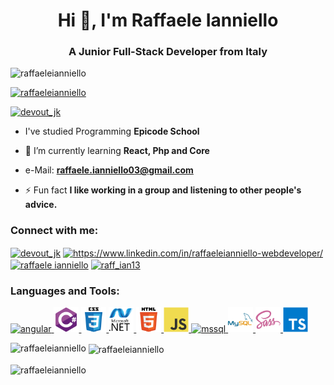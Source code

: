 <h1 align="center">Hi 👋, I'm Raffaele Ianniello</h1>
<h3 align="center">A Junior Full-Stack Developer from Italy</h3>

<p align="left"> <img src="https://komarev.com/ghpvc/?username=raffaeleianniello&label=Profile%20views&color=0e75b6&style=flat" alt="raffaeleianniello" /> </p>

<p align="left"> <a href="https://github.com/ryo-ma/github-profile-trophy"><img src="https://github-profile-trophy.vercel.app/?username=raffaeleianniello" alt="raffaeleianniello" /></a> </p>

<p align="left"> <a href="https://twitter.com/devout_jk" target="blank"><img src="https://img.shields.io/twitter/follow/devout_jk?logo=twitter&style=for-the-badge" alt="devout_jk" /></a> </p>

- I've studied Programming **Epicode School**

- 🌱 I’m currently learning **React, Php and Core**

- e-Mail: **raffaele.ianniello03@gmail.com**

- ⚡ Fun fact **I like working in a group and listening to other people's advice.**

<h3 align="left">Connect with me:</h3>
<p align="left">
<a href="https://twitter.com/devout_jk" target="blank"><img align="center" src="https://raw.githubusercontent.com/rahuldkjain/github-profile-readme-generator/master/src/images/icons/Social/twitter.svg" alt="devout_jk" height="30" width="40" /></a>
<a href="https://linkedin.com/in/https://www.linkedin.com/in/raffaeleianniello-webdeveloper/" target="blank"><img align="center" src="https://raw.githubusercontent.com/rahuldkjain/github-profile-readme-generator/master/src/images/icons/Social/linked-in-alt.svg" alt="https://www.linkedin.com/in/raffaeleianniello-webdeveloper/" height="30" width="40" /></a>
<a href="https://fb.com/raffaele ianniello" target="blank"><img align="center" src="https://raw.githubusercontent.com/rahuldkjain/github-profile-readme-generator/master/src/images/icons/Social/facebook.svg" alt="raffaele ianniello" height="30" width="40" /></a>
<a href="https://instagram.com/raff_ian13" target="blank"><img align="center" src="https://raw.githubusercontent.com/rahuldkjain/github-profile-readme-generator/master/src/images/icons/Social/instagram.svg" alt="raff_ian13" height="30" width="40" /></a>
</p>

<h3 align="left">Languages and Tools:</h3>
<p align="left"> <a href="https://angular.io" target="_blank" rel="noreferrer"> <img src="https://angular.io/assets/images/logos/angular/angular.svg" alt="angular" width="40" height="40"/> </a> <a href="https://www.w3schools.com/cs/" target="_blank" rel="noreferrer"> <img src="https://raw.githubusercontent.com/devicons/devicon/master/icons/csharp/csharp-original.svg" alt="csharp" width="40" height="40"/> </a> <a href="https://www.w3schools.com/css/" target="_blank" rel="noreferrer"> <img src="https://raw.githubusercontent.com/devicons/devicon/master/icons/css3/css3-original-wordmark.svg" alt="css3" width="40" height="40"/> </a> <a href="https://dotnet.microsoft.com/" target="_blank" rel="noreferrer"> <img src="https://raw.githubusercontent.com/devicons/devicon/master/icons/dot-net/dot-net-original-wordmark.svg" alt="dotnet" width="40" height="40"/> </a> <a href="https://www.w3.org/html/" target="_blank" rel="noreferrer"> <img src="https://raw.githubusercontent.com/devicons/devicon/master/icons/html5/html5-original-wordmark.svg" alt="html5" width="40" height="40"/> </a> <a href="https://developer.mozilla.org/en-US/docs/Web/JavaScript" target="_blank" rel="noreferrer"> <img src="https://raw.githubusercontent.com/devicons/devicon/master/icons/javascript/javascript-original.svg" alt="javascript" width="40" height="40"/> </a> <a href="https://www.microsoft.com/en-us/sql-server" target="_blank" rel="noreferrer"> <img src="https://www.svgrepo.com/show/303229/microsoft-sql-server-logo.svg" alt="mssql" width="40" height="40"/> </a> <a href="https://www.mysql.com/" target="_blank" rel="noreferrer"> <img src="https://raw.githubusercontent.com/devicons/devicon/master/icons/mysql/mysql-original-wordmark.svg" alt="mysql" width="40" height="40"/> </a> <a href="https://sass-lang.com" target="_blank" rel="noreferrer"> <img src="https://raw.githubusercontent.com/devicons/devicon/master/icons/sass/sass-original.svg" alt="sass" width="40" height="40"/> </a> <a href="https://www.typescriptlang.org/" target="_blank" rel="noreferrer"> <img src="https://raw.githubusercontent.com/devicons/devicon/master/icons/typescript/typescript-original.svg" alt="typescript" width="40" height="40"/> </a> </p>

<p><img align="left" src="https://github-readme-stats.vercel.app/api/top-langs?username=raffaeleianniello&show_icons=true&locale=en&layout=compact" alt="raffaeleianniello" /></p>

<p>&nbsp;<img align="center" src="https://github-readme-stats.vercel.app/api?username=raffaeleianniello&show_icons=true&locale=en" alt="raffaeleianniello" /></p>

<p><img align="center" src="https://github-readme-streak-stats.herokuapp.com/?user=raffaeleianniello&" alt="raffaeleianniello" /></p>
